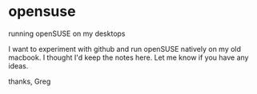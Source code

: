 # opensuse
running openSUSE on my desktops

I want to experiment with github and run openSUSE natively on my old macbook. I thought I'd keep the notes here. Let me know if you have any ideas.

thanks, Greg
